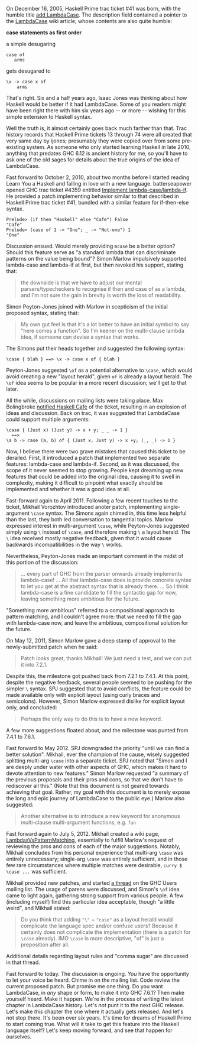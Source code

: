 On December 16, 2005,
Haskell Prime trac ticket #41 was born,
with the humble title
[add LambdaCase](http://hackage.haskell.org/trac/haskell-prime/ticket/41).
The description field contained a pointer
to the
[LambdaCase](http://hackage.haskell.org/trac/haskell-prime/wiki/LambdaCase)
wiki article,
whose contents are also quite humble:

**case statements as first order**

a simple desugaring

    case of
       arms

gets desugared to

    \x -> case x of
        arms

That's right. Six and a half years ago,
Isaac Jones was thinking about how Haskell would be better
if it had LambdaCase.
Some of you readers might have been right there with him
six years ago -- or more -- wishing for this simple
extension to Haskell syntax.

Well the truth is, it almost certainly goes back much farther than that.
Trac history records that Haskell Prime tickets 13 through 74
were all created that very same day by ijones;
presumably they were copied over from some pre-existing system.
As someone who only started learning Haskell in late 2010,
anything that predates GHC 6.12 is ancient history for me,
so you'll have to ask one of the old sages for details
about the true origins of the idea of LambdaCase.

Fast forward to October 2, 2010, about two months before
I started reading Learn You a Haskell and falling in love
with a new language. batterseapower opened GHC trac ticket #4359 entitled
[Implement lambda-case/lambda-if](http://hackage.haskell.org/trac/ghc/ticket/4359).
He provided a patch implementing behavior similar to that
described in Haskell Prime trac ticket #41,
bundled with a similar feature for if-then-else syntax.

    Prelude> (if then "Haskell" else "Cafe") False
    "Cafe"
    Prelude> (case of 1 -> "One"; _ -> "Not-one") 1
    "One"

Discussion ensued. Would merely providing `mcase` be a better option?
Should this feature serve as "a standard lambda that can discriminate patterns
on the value being bound"? Simon Marlow impulsively supported lambda-case
and lambda-if at first, but then revoked his support, stating that:

> the downside is that we have to adjust our mental parsers/typecheckers
to recognise if then and case of as a lambda,
and I'm not sure the gain in brevity is worth the loss of readability.

Simon Peyton-Jones joined with Marlow
in scepticism of the initial proposed syntax, stating that:

> My own gut feel is that it's a lot better to have
an initial symbol to say "here comes a function".
So I'm keener on the multi-clause lambda idea,
if someone can devise a syntax that works.

The Simons put their heads together and suggested the following syntax:

    \case { blah } ==> \x -> case x of { blah }

Peyton-Jones suggested `\of` as a potential alternative to `\case`,
which would avoid creating a new "layout herald", given `of`
is already a layout herald. The `\of` idea seems to be popular
in a more recent discussion; we'll get to that later.

All the while, discussions on mailing lists were taking place.
Max Bolingbroke
[notified Haskell Cafe](http://www.mail-archive.com/haskell-cafe@haskell.org/msg82264.html)
of the ticket,
resulting in an explosion of ideas and discussion.
Back on trac, it was suggested that LambdaCase could support
multiple arguments:

    \case { (Just x) (Just y) -> x + y; _ _ -> 1 } 
      ==>
    \a b -> case (a, b) of { (Just x, Just y) -> x +y; (_, _) -> 1 }

Now, I believe there were two grave mistakes
that caused this ticket to be derailed.
First, it introduced a patch that implemented two separate features:
lambda-case and lambda-if.
Second, as it was discussed, the scope of it never seemed to stop growing.
People kept dreaming up new features that could be added into the original idea,
causing it to swell in complexity, making it difficult to pinpoint
what exactly should be implemented and whether it was a good idea at all.

Fast-forward again to April 2011. Following a few recent touches
to the ticket, Mikhail Vorozhtov introduced anoter patch,
implementing single-argument `\case` syntax.
The Simons again chimed in, this time less helpful than the last,
they both led conversation to tangential topics.
Marlow expressed interest in multi-argument `\case`, while
Peyton-Jones suggested simply using `\` instead of `\case`,
and therefore making `\` a layout herald.
The `\` idea received mostly negative feedback,
given that it would cause backwards incompatibilities in the way `\` works.

Nevertheless, Peyton-Jones made an important comment
in the midst of this portion of the discussion:

> ... every part of GHC from the parser onwards already implements lambda-case!
... All that lambda-case does is provide concrete syntax
to let you get at the abstract syntax that is already there.
... So I think lambda-case is a fine candidate
to fill the syntactic gap for now,
leaving something more ambitious for the future.

"Something more ambitious" referred to
a compositional approach to pattern matching,
and I couldn't agree more: that we need to fill the gap with lambda-case now,
and leave the ambitious, compositional solution for the future.

On May 12, 2011, Simon Marlow gave a deep stamp of approval
to the newly-submitted patch when he said:

> Patch looks great, thanks Mikhail!
We just need a test, and we can put it into 7.2.1.

Despite this, the milestone got pushed back from 7.2.1 to 7.4.1.
At this point, despite the negative feedback,
several people seemed to be pushing for the simpler `\` syntax.
SPJ suggested that to avoid conflicts, the feature
could be made available only with explicit layout
(using curly braces and semicolons).
However, Simon Marlow expressed dislike for explicit layout only,
and concluded:

> Perhaps the only way to do this
is to have a new keyword.

A few more suggestions floated about,
and the milestone was punted from 7.4.1 to 7.6.1.

Fast forward to May 2012.
SPJ downgraded the priority
"until we can find a better solution".
Mikhail, ever the champion of the cause,
wisely suggested splitting multi-arg `\case` into a separate ticket.
SPJ noted that "Simon and I are deeply under water
with other aspects of GHC,
which makes it hard to devote attention to new features."
Simon Marlow requested "a summary of the previous proposals
and their pros and cons, so that we don't have to rediscover all this."
(Note that this document is not geared towards achieving that goal.
Rather, my goal with this document is to merely expose
the long and epic journey of LambdaCase to the public eye.)
Marlow also suggested:

> Another alternative is to introduce a new keyword
for anonymous multi-clause multi-argument functions, e.g. `fun`

Fast forward again to July 5, 2012. Mikhail created a wiki page,
[LambdasVsPatternMatching](http://hackage.haskell.org/trac/ghc/wiki/LambdasVsPatternMatching),
essentially to fulfill Marlow's request of reviewing the pros and cons
of each of the major suggestions. Notably, Mikhail concludes from
his personal experience that multi-arg `\case` was entirely unnecessary;
single-arg `\case` was entirely sufficient, and in those few rare circumstances
where multiple matches were desirable, `curry $ \case ...` was sufficient.

Mikhail provided new patches, and started
[a thread](http://haskell.1045720.n5.nabble.com/Call-to-arms-lambda-case-is-stuck-and-needs-your-help-td5714299.html)
on the GHC Users mailing list.
The usage of parens were discussed,
and Simon's `\of` idea came to light again,
gathering strong support from various people.
A few (including myself) find this particular idea acceptable,
though "a little weird", and Mikhail stated:

> Do you think that adding `"\"` + `"case"` as a layout herald would
complicate the language spec and/or confuse users? Because it certainly
does not complicate the implementation (there is a patch for `\case`
already). IMO `\case` is more descriptive, "of" is just a preposition
after all.

Additional details regarding layout rules and "comma sugar"
are discussed in that thread.

Fast forward to today. The discussion is ongoing.
*You* have the opportunity to let your voice be heard.
Chime in on the mailing list. Code review the current proposed patch.
But promise me one thing.
Do you want LambdaCase, in *any* shape or form, to make it into GHC 7.6.1?
Then make yourself heard. Make it happen.
We're in the process of writing the latest chapter in LambdaCase history.
Let's *not* punt it to the next GHC release.
Let's make *this* chapter the one where it actually gets released.
And let's not stop there. It's been over six years. It's time for
dreams of Haskell Prime to start coming true. What will it take
to get this feature into the Haskell language itself?
Let's keep moving forward, and see that happen for ourselves.
